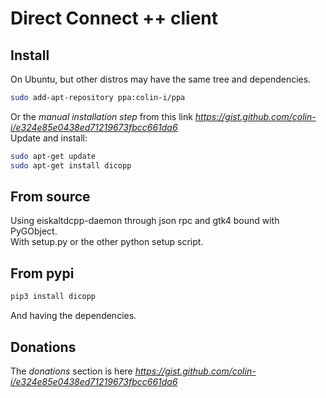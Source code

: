 # Direct Connect ++ client

## Install
On Ubuntu, but other distros may have the same tree and dependencies.
```sh
sudo add-apt-repository ppa:colin-i/ppa
```
Or the *manual installation step* from this link *https://gist.github.com/colin-i/e324e85e0438ed71219673fbcc661da6* \
Update and install:
```sh
sudo apt-get update
sudo apt-get install dicopp
```

## From source
Using eiskaltdcpp-daemon through json rpc and gtk4 bound with PyGObject.\
With setup.py or the other python setup script.

## From pypi
```sh
pip3 install dicopp
```
And having the dependencies.

## Donations
The *donations* section is here
*https://gist.github.com/colin-i/e324e85e0438ed71219673fbcc661da6*
